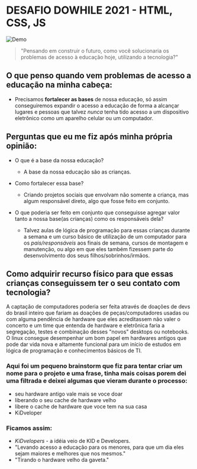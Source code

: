 # DESAFIO DOWHILE 2021 - HTML, CSS, JS

![Demo](https://media.giphy.com/media/qw7eD0E4FClzeXZAlx/giphy-downsized-large.gif)

>"Pensando em construir o futuro, como você solucionaria os problemas de acesso à educação hoje, utilizando a tecnologia?"

## O que penso quando vem problemas de acesso a educação na minha cabeça:

* Precisamos **fortalecer as bases** de nossa educação, só assim conseguiremos expandir o acesso a educação de forma a alcançar lugares e pessoas que talvez *nunca* tenha tido acesso a um dispositivo eletrônico como um aparelho celular ou um computador.

## Perguntas que eu me fiz após minha própria opinião:

* O que é a base da nossa educação?
	+ A base da nossa educação são as crianças.

* Como fortalecer essa base?
	+ Criando projetos sociais que envolvam não somente a criança, mas algum responsável direto, algo que fosse feito em conjunto. 

* O que poderia ser feito em conjunto que conseguisse agregar valor tanto a nossa base(as crianças) como os responsáveis dela?
	+ Talvez aulas de lógica de programação para essas crianças 		durante a semana e um curso básico de utilização de um computador para os *pais/responsáveis* aos finais de semana, cursos de montagem e manutenção, ou algo em que eles também fizessem parte do desenvolvimento dos seus filhos/sobrinhos/irmãos.

## Como adquirir recurso físico para que essas crianças conseguissem ter o seu contato com tecnologia?

A captação de computadores poderia ser feita através de doações de devs do brasil inteiro que fariam as doações de peças/computadores usadas ou com alguma pendência de hardware que eles acreditassem não valer o concerto e um time que entenda de hardware e eletrônica faria a segregação, testes e combinação desses "novos" desktops ou notebooks. O linux consegue desempenhar um bom papel em hardwares antigos que pode dar vida nova e altamente funcional para um início de estudos em lógica de programação e conhecimentos básicos de TI.

### Aqui foi um pequeno brainstorm que fiz para tentar criar um nome para o projeto e uma frase, tinha mais coisas porem dei uma filtrada e deixei algumas que vieram durante o processo:

* seu hardware antigo vale mais se voce doar
* liberando o seu cache de hardware velho
* libere o cache de hardware que voce tem na sua casa
* KiDveloper

### Ficamos assim:

* *KiDvelopers* - a idéia veio de KID e Developers.
* "Levando acesso a educação para os menores, para que um dia eles sejam maiores e melhores que nos mesmos."
* "Tirando o hardware velho da gaveta."
